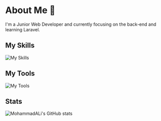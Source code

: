# About Me 👋
I'm a Junior Web Developer and currently focusing on the back-end and learning Laravel.

## My Skills
![My Skills](https://skillicons.dev/icons?i=html,css,bootstrap,js,php,laravel,wordpress,python&theme=light)

## My Tools
![My Tools](https://skillicons.dev/icons?i=vscode,vim,git,github,ps,linux&theme=light)

## Stats
![MohammadALi's GitHub stats](https://github-readme-stats.vercel.app/api?username=mohammadali-arjomand&show_icons=true&theme=merko)
